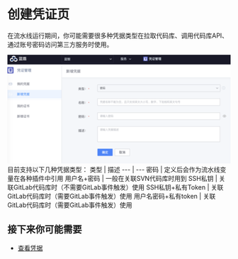 # 创建凭证页
在流水线运行期间，你可能需要很多种凭据类型在拉取代码库、调用代码库API、通过账号密码访问第三方服务时使用。

![png](../../assets/service_ticket_add.png)
目前支持以下几种凭据类型：
类型 | 描述
--- | ---
密码 | 定义后会作为流水线变量在各种插件中引用
用户名+密码 | 一般在关联SVN代码库时用到
SSH私钥 | 关联GitLab代码库时（不需要GitLab事件触发）使用
SSH私钥+私有Token | 关联GitLab代码库时（需要GitLab事件触发）使用
用户名密码+私有token | 关联GitLab代码库时（需要GitLab事件触发）使用

## 接下来你可能需要
* [查看凭据](ticket-list.md)